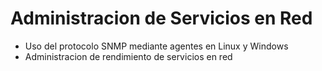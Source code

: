 # Administracion de Servicios en Red
- Uso del protocolo SNMP mediante agentes en Linux y Windows 
- Administracion de rendimiento de servicios en red
